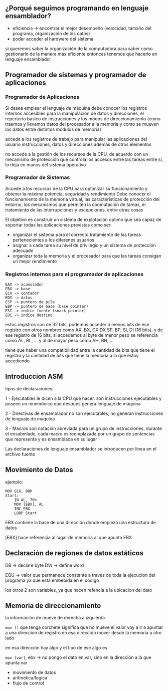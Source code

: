 ## ¿Porqué seguimos programando en lenguaje ensamblador?

- eficiencia -> encontrar el mejor desempeño (velocidad, tamaño del programa, organización de los datos)
- poder acceder al hardware del sistema

si queremos saber la organización de la computadora para saber como gestionarlo de la manera mas eficiente entonces tenemos que hacerlo en lenguaje ensamblador
 
## Programador de sistemas y programador de aplicaciones

### Programador de Aplicaciones
Si desea emplear el lenguaje de máquina debe conocer los registros internos accesibles para la manipulacion de datos y direcciones, el repertorio basico de instrucciones y los modos de direccionamiento (como traemos y llevamos datos del procesador a la memoria y como se mueven los datos entre distintos modulos de memoria)

accede a los registros de trabajo para manipular las aplicaciones del usuario
instrucciones, datos y direcciones además de otros elementos 

no accede a la gestión de los recursos de la CPU, de acuerdo con un mecanismo de protección que controla los accesos entre las tareas entre sí, lo deja en manos del sistema operativo

### Programador de Sistemas
Accede a los recursos de la CPU para optimizar su funcionamiento y obtener la máxima potencia, seguridad y rendimiento
Debe conocer el funcionamiento de la memoria virtual, las características de protección del entorno, los mecanismos que permiten la conmutación de tareas, el tratamiento de las interrupciones y excepciones, entre otras cosas

El objetivo es construir un sistema de explotación optimo que sea capaz de soportar todas las aplicaciones previstas como ser:
- organizar el sistema para el correcto tratamiento de las tareas pertenecientes a los diferenes usuarios
- asignar a cada tarea su nivel de privilegio y un sistema de protección adecuado
- organizar toda la memoria y el procesador para que las tareas consigan un mejor rendimiento

### Registros internos para el programador de aplicaciones
```
EAX -> acumulador
EBX -> base
ECX -> contador
EDX -> datos
ESP -> puntero de pila
EBP -> puntero de base (base pointer)
ESI -> indice fuente (snack pointer)
EDI -> indice destino 
```

estos registros son de 32 bits, podemos acceder a menos bits de ese registro con otros nombres como AX, BX, CX DX SP, BP, SI, DI (16 bits), y de ese registro de 16 bits, si accedemos al byte de menor peso se referencia como AL, BL, ... y al de mayor peso como AH, BH, ...

tiene que haber una compatibilidad entre la cantidad de bits que tiene el registro y la cantidad de bits que tiene la memoria a la que estoy accediendo  

## Introduccion ASM
tipos de declaraciones:

1 - Ejecutables
    le dicen a la CPU qué hacer. son instrucciones ejecutables y poseen un mnemónico que despues genera lenguaje de máquina

2 - Directivas de ensamblador
    no son ejecutables, no generan instrucciones de lenguaje de maquina

3 - Macros
    son notación abreviada para un grupo de instrucciones. durante el ensabmlado, cada macro es reemplazada por un grupo de sentencias que representa y es ensamblada en su lugar

Las declaraciones de lenguaje ensamblador se introducen por línea en el archivo fuente

## Movimiento de Datos

ejemplo:
```assembly
MOV ECX, 08h
Start:
    IN AL, 70h
    MOV [EBX], AL
    INC EBX
    LOOP Start
```
EBX contiene la base de una dirección donde empieza una estructura de datos

[EBX] hace referencia al lugar de memoria al que apunta EBX

## Declaración de regiones de datos estáticos
 DB -> declare byte
 DW -> define word

EQU -> valor que permanece constante a traves de toda la ejecucion del programa ya que está embebida en el codigo

los otros 2 son variables, ya que hacen refencia a la ubicacion del dato

## Memoria de direccionamiento

la información de mueve de derecha a izquierda

`mov []`
que tenga corchete significa que no mueve el valor
voy a ir a apuntar a una direccion de registro en esa dirección
mover desde la memoria a otro lado

en esa dirección hay algo y el tipo de ese algo es 

`mov [var]`, ebx -> no pongo el dato en var, sino en la dirección a la que apunta var

- movimiento de datos
- aritmetica/logica
- flujo de control

